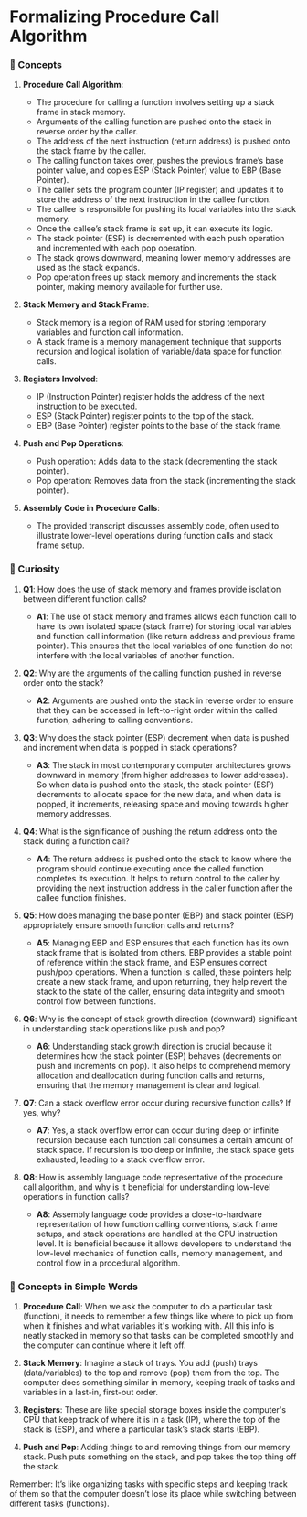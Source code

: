 # Formalizing Procedure Call Algorithm 

### 📘 Concepts

1. **Procedure Call Algorithm**:
   - The procedure for calling a function involves setting up a stack frame in stack memory.
   - Arguments of the calling function are pushed onto the stack in reverse order by the caller.
   - The address of the next instruction (return address) is pushed onto the stack frame by the caller.
   - The calling function takes over, pushes the previous frame’s base pointer value, and copies ESP (Stack Pointer) value to EBP (Base Pointer).
   - The caller sets the program counter (IP register) and updates it to store the address of the next instruction in the callee function.
   - The callee is responsible for pushing its local variables into the stack memory.
   - Once the callee’s stack frame is set up, it can execute its logic.
   - The stack pointer (ESP) is decremented with each push operation and incremented with each pop operation.
   - The stack grows downward, meaning lower memory addresses are used as the stack expands.
   - Pop operation frees up stack memory and increments the stack pointer, making memory available for further use.

2. **Stack Memory and Stack Frame**:
   - Stack memory is a region of RAM used for storing temporary variables and function call information.
   - A stack frame is a memory management technique that supports recursion and logical isolation of variable/data space for function calls.

3. **Registers Involved**:
   - IP (Instruction Pointer) register holds the address of the next instruction to be executed.
   - ESP (Stack Pointer) register points to the top of the stack.
   - EBP (Base Pointer) register points to the base of the stack frame.

4. **Push and Pop Operations**:
   - Push operation: Adds data to the stack (decrementing the stack pointer).
   - Pop operation: Removes data from the stack (incrementing the stack pointer).

5. **Assembly Code in Procedure Calls**:
   - The provided transcript discusses assembly code, often used to illustrate lower-level operations during function calls and stack frame setup.

### 🤔 Curiosity

1. **Q1**: How does the use of stack memory and frames provide isolation between different function calls?
   - **A1**: The use of stack memory and frames allows each function call to have its own isolated space (stack frame) for storing local variables and function call information (like return address and previous frame pointer). This ensures that the local variables of one function do not interfere with the local variables of another function.

2. **Q2**: Why are the arguments of the calling function pushed in reverse order onto the stack?
   - **A2**: Arguments are pushed onto the stack in reverse order to ensure that they can be accessed in left-to-right order within the called function, adhering to calling conventions.

3. **Q3**: Why does the stack pointer (ESP) decrement when data is pushed and increment when data is popped in stack operations?
   - **A3**: The stack in most contemporary computer architectures grows downward in memory (from higher addresses to lower addresses). So when data is pushed onto the stack, the stack pointer (ESP) decrements to allocate space for the new data, and when data is popped, it increments, releasing space and moving towards higher memory addresses.

4. **Q4**: What is the significance of pushing the return address onto the stack during a function call?
   - **A4**: The return address is pushed onto the stack to know where the program should continue executing once the called function completes its execution. It helps to return control to the caller by providing the next instruction address in the caller function after the callee function finishes.

5. **Q5**: How does managing the base pointer (EBP) and stack pointer (ESP) appropriately ensure smooth function calls and returns?
   - **A5**: Managing EBP and ESP ensures that each function has its own stack frame that is isolated from others. EBP provides a stable point of reference within the stack frame, and ESP ensures correct push/pop operations. When a function is called, these pointers help create a new stack frame, and upon returning, they help revert the stack to the state of the caller, ensuring data integrity and smooth control flow between functions.

6. **Q6**: Why is the concept of stack growth direction (downward) significant in understanding stack operations like push and pop?
   - **A6**: Understanding stack growth direction is crucial because it determines how the stack pointer (ESP) behaves (decrements on push and increments on pop). It also helps to comprehend memory allocation and deallocation during function calls and returns, ensuring that the memory management is clear and logical.

7. **Q7**: Can a stack overflow error occur during recursive function calls? If yes, why?
   - **A7**: Yes, a stack overflow error can occur during deep or infinite recursion because each function call consumes a certain amount of stack space. If recursion is too deep or infinite, the stack space gets exhausted, leading to a stack overflow error.

8. **Q8**: How is assembly language code representative of the procedure call algorithm, and why is it beneficial for understanding low-level operations in function calls?
   - **A8**: Assembly language code provides a close-to-hardware representation of how function calling conventions, stack frame setups, and stack operations are handled at the CPU instruction level. It is beneficial because it allows developers to understand the low-level mechanics of function calls, memory management, and control flow in a procedural algorithm.

### 🌟 Concepts in Simple Words

1. **Procedure Call**: When we ask the computer to do a particular task (function), it needs to remember a few things like where to pick up from when it finishes and what variables it's working with. All this info is neatly stacked in memory so that tasks can be completed smoothly and the computer can continue where it left off.

2. **Stack Memory**: Imagine a stack of trays. You add (push) trays (data/variables) to the top and remove (pop) them from the top. The computer does something similar in memory, keeping track of tasks and variables in a last-in, first-out order.

3. **Registers**: These are like special storage boxes inside the computer's CPU that keep track of where it is in a task (IP), where the top of the stack is (ESP), and where a particular task’s stack starts (EBP).

4. **Push and Pop**: Adding things to and removing things from our memory stack. Push puts something on the stack, and pop takes the top thing off the stack.

Remember: It’s like organizing tasks with specific steps and keeping track of them so that the computer doesn’t lose its place while switching between different tasks (functions).